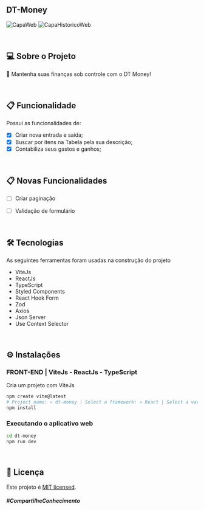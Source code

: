 <a id="-screenshot"></a>

## DT-Money

![CapaWeb](src/assets/images/thumbTimerWeb.png)
![CapaHistoricoWeb](src/assets/images/thumbHistoryWeb.png)

&nbsp;
<a id="-sobre-o-projeto"></a>

## 💻 Sobre o Projeto

🚀 Mantenha suas finanças sob controle com o DT Money!


&nbsp;
<a id="-funcionalidade"></a>

## 📋 Funcionalidade

Possui as funcionalidades de:

- [x] Criar nova entrada e saída;
- [x] Buscar por itens na Tabela pela sua descrição;
- [x] Contabiliza seus gastos e ganhos;

&nbsp;
<a id="-nova-funcionalidade"></a>

## 📋 Novas Funcionalidades

- [ ] Criar paginação
- [ ] Validação de formulário


&nbsp;
<a id="-tecnologias"></a>

## 🛠 Tecnologias

As seguintes ferramentas foram usadas na construção do projeto

- ViteJs
- ReactJs
- TypeScript
- Styled Components
- React Hook Form
- Zod
- Axios
- Json Server
- Use Context Selector


&nbsp;
<a id="-instalação"></a>

## ⚙️ Instalações


### FRONT-END | ViteJs - ReactJs - TypeScript

Cria um projeto com ViteJs

```bash
npm create vite@latest
# Project name: » dt-money | Select a framework: » React | Select a variant: » TypeScript
npm install
```

### Executando o aplicativo web

```bash
cd dt-money
npm run dev
```


&nbsp;
<a id="-licença"></a>

## 📝 Licença

Este projeto é [MIT licensed](./LICENSE).

##### _#CompartilheConhecimento_
